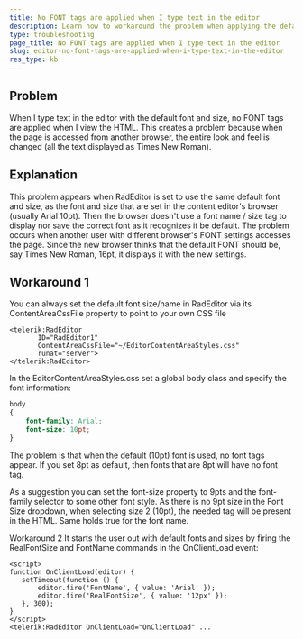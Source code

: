 ```yaml
---
title: No FONT tags are applied when I type text in the editor
description: Learn how to workaround the problem when applying the default browser font
type: troubleshooting
page_title: No FONT tags are applied when I type text in the editor
slug: editor-no-font-tags-are-applied-when-i-type-text-in-the-editor
res_type: kb
---
```


## Problem

When I type text in the editor with the default font and size, no FONT tags are applied when I view the HTML. This creates a problem because when the page is accessed from another browser, the entire look and feel is changed (all the text displayed as Times New Roman).

## Explanation
This problem appears when RadEditor is set to use the same default font and size, as the font and size that are set in the content editor's browser (usually Arial 10pt). Then the browser doesn't use a font name / size tag to display nor save the correct font as it recognizes it be default. The problem occurs when another user with different browser's FONT settings accesses the page. Since the new browser thinks that the default FONT should be, say Times New Roman, 16pt, it displays it with the new settings.

## Workaround 1
You can always set the default font size/name in RadEditor via its ContentAreaCssFile property to point to your own CSS file

````ASP.NET
<telerik:RadEditor  
       ID="RadEditor1"
       ContentAreaCssFile="~/EditorContentAreaStyles.css"
       runat="server">
</telerik:RadEditor>
````

In the EditorContentAreaStyles.css set a global body class and specify the font information:

````CSS
body
{
    font-family: Arial;
    font-size: 10pt;
}
````

The problem is that when the default (10pt) font is used, no font tags appear. If you set 8pt as default, then fonts that are 8pt will have no font tag.

As a suggestion you can set the font-size property to 9pts and the font-family selector to some other font style. As there is no 9pt size in the Font Size dropdown, when selecting size 2 (10pt), the needed tag will be present in the HTML. Same holds true for the font name.

Workaround 2
It starts the user out with default fonts and sizes by firing the RealFontSize and FontName commands in the OnClientLoad event:

````ASP.NET
<script>
function OnClientLoad(editor) {
   setTimeout(function () {
       editor.fire('FontName', { value: 'Arial' });
       editor.fire('RealFontSize', { value: '12px' });
   }, 300);
}
</script>
<telerik:RadEditor OnClientLoad="OnClientLoad" ...
````


